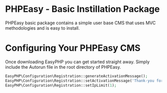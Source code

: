 # PHPEasy - Basic Instillation Package
PHPEasy basic package contains a simple user base CMS that uses MVC methodologies and is easy to install.

# Configuring Your PHPEasy CMS
Once downloading EasyPHP you can get started straight away. Simply include the Autorun file in the root directory of PHPEasy.

```php
EasyPHP\Configuration\Registration::generateActivationMessage();
EasyPHP\Configuration\Registration::setActivationMessage('Thank-you for Registering with our Application!\n\nYou can activate your account by following this link: <a href='yourdomain/{activation_link}'>Add styling!</a>\n\nThis supports full HTML');
EasyPHP\Configuration\Registration::setIpLimit(1);
```
